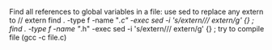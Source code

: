 Find all references to global variables in a file:
use sed to replace any extern to // extern
find . -type f -name "*.c" -exec sed -i 's/extern/\/\/ extern/g' {} \;
find . -type f -name "*.h" -exec sed -i 's/extern/\/\/ extern/g' {} \;
try to compile file (gcc -c file.c)
